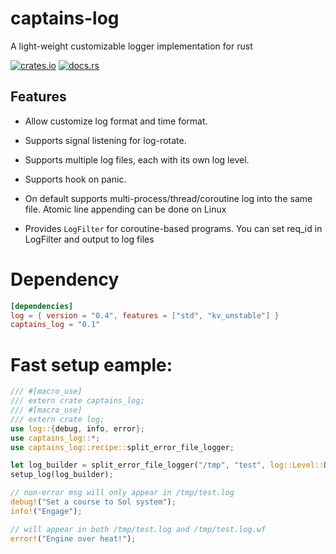 # captains-log

A light-weight customizable logger implementation for rust

[![crates.io][cratesio-image]][cratesio]
[![docs.rs][docsrs-image]][docsrs]

[cratesio-image]: https://img.shields.io/crates/v/captains-log.svg
[cratesio]: https://crates.io/crates/captains-log
[docsrs-image]: https://docs.rs/captains-log/badge.svg
[docsrs]: https://docs.rs/captains-log

## Features

* Allow customize log format and time format.

* Supports signal listening for log-rotate.

* Supports multiple log files, each with its own log level.

* Supports hook on panic.

* On default supports multi-process/thread/coroutine log into the same file.
Atomic line appending can be done on Linux

* Provides `LogFilter` for coroutine-based programs. You can set req_id in LogFilter and
output to log files

# Dependency

``` toml
[dependencies]
log = { version = "0.4", features = ["std", "kv_unstable"] }
captains_log = "0.1"
```

# Fast setup eample:

```rust
/// #[macro_use]
/// extern crate captains_log;
/// #[macro_use]
/// extern crate log;
use log::{debug, info, error};
use captains_log::*;
use captains_log::recipe::split_error_file_logger;

let log_builder = split_error_file_logger("/tmp", "test", log::Level::Debug);
setup_log(log_builder);

// non-error msg will only appear in /tmp/test.log
debug!("Set a course to Sol system");
info!("Engage");

// will appear in both /tmp/test.log and /tmp/test.log.wf
error!("Engine over heat!");

```

